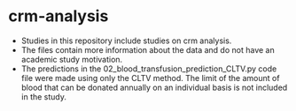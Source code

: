 # crm-analysis

- Studies in this repository include studies on crm analysis.
- The files contain more information about the data and do not have an academic study motivation.
- The predictions in the 02_blood_transfusion_prediction_CLTV.py code file were made using only the CLTV method. The limit of the amount of blood that can be donated annually on an individual basis is not included in the study.
